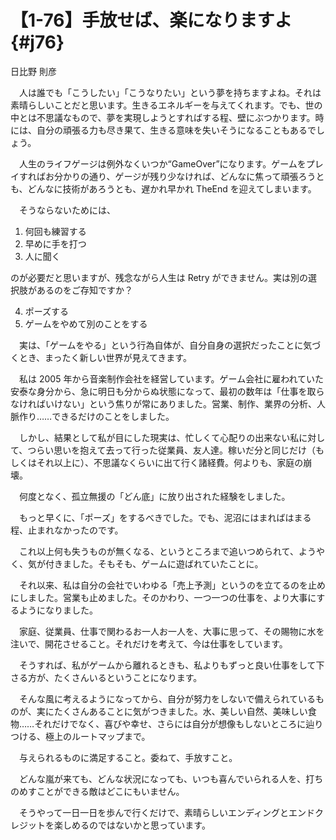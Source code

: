 # 【1-76】手放せば、楽になりますよ{#j76}

<div class="author">日比野 則彦</div>

　人は誰でも「こうしたい」「こうなりたい」という夢を持ちますよね。それは素晴らしいことだと思います。生きるエネルギーを与えてくれます。でも、世の中とは不思議なもので、夢を実現しようとすればする程、壁にぶつかります。時には、自分の頑張る力も尽き果て、生きる意味を失いそうになることもあるでしょう。

　人生のライフゲージは例外なくいつか“GameOver”になります。ゲームをプレイすればお分かりの通り、ゲージが残り少なければ、どんなに焦って頑張ろうとも、どんなに技術があろうとも、遅かれ早かれ TheEnd を迎えてしまいます。

　そうならないためには、

1. 何回も練習する
2. 早めに手を打つ
3. 人に聞く

のが必要だと思いますが、残念ながら人生は Retry ができません。実は別の選択肢があるのをご存知ですか？


4. ポーズする
5. ゲームをやめて別のことをする

　実は、「ゲームをやる」という行為自体が、自分自身の選択だったことに気づくとき、まったく新しい世界が見えてきます。

　私は 2005 年から音楽制作会社を経営しています。ゲーム会社に雇われていた安泰な身分から、急に明日も分からぬ状態になって、最初の数年は「仕事を取らなければいけない」という焦りが常にありました。営業、制作、業界の分析、人脈作り……できるだけのことをしました。

　しかし、結果として私が目にした現実は、忙しくて心配りの出来ない私に対して、つらい思いを抱えて去って行った従業員、友人達。稼いだ分と同じだけ（もしくはそれ以上に）、不思議なくらいに出て行く諸経費。何よりも、家庭の崩壊。

　何度となく、孤立無援の「どん底」に放り出された経験をしました。

　もっと早くに、「ポーズ」をするべきでした。でも、泥沼にはまればはまる程、止まれなかったのです。

　これ以上何も失うものが無くなる、というところまで追いつめられて、ようやく、気が付きました。そもそも、ゲームに遊ばれていたことに。

　それ以来、私は自分の会社でいわゆる「売上予測」というのを立てるのを止めにしました。営業も止めました。そのかわり、一つ一つの仕事を、より大事にするようになりました。

　家庭、従業員、仕事で関わるお一人お一人を、大事に思って、その賜物に水を注いで、開花させること。それだけを考えて、今は仕事をしています。

　そうすれば、私がゲームから離れるときも、私よりもずっと良い仕事をして下さる方が、たくさんいるということになります。

　そんな風に考えるようになってから、自分が努力をしないで備えられているものが、実にたくさんあることに気がつきました。水、美しい自然、美味しい食物……それだけでなく、喜びや幸せ、さらには自分が想像もしないところに辿りつける、極上のルートマップまで。

　与えられるものに満足すること。委ねて、手放すこと。

　どんな嵐が来ても、どんな状況になっても、いつも喜んでいられる人を、打ちのめすことができる敵はどこにもいません。

　そうやって一日一日を歩んで行くだけで、素晴らしいエンディングとエンドクレジットを楽しめるのではないかと思っています。
